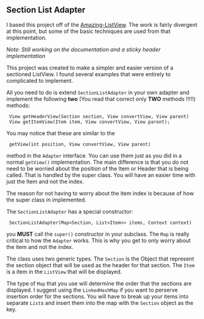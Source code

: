 ## Section List Adapter ##

I based this project off of the [Amazing-ListView][1]. The work is fairly divergent at this point, but some of the basic techniques are used from that implementation. 

*Note: Still working on the documentation and a sticky header implementation*

This project was created to make a simpler and easier version of a sectioned ListView. I found several examples that were entirely to complicated to implement.

All you need to do is extend  `SectionListAdapter` in your own adapter and implement the following **two** (You read that correct only **TWO** methods !!!!!) methods: 

     View getHeaderView(Section section, View convertView, View parent)
     View getItemView(Item item, View convertView, View parent);

You may notice that these are similar to the 

     getView(int position, View convertView, View parent)

 method in the `Adapter` interface. You can use them just as you did in a normal `getView()` implementation. The main difference is that you do not need to be worried about the position of the Item  or Header that is being called. That is handled by the super class. You will have an easier time with just the Item and not the index.

The reason for not having to worry about the item index is because of how the super class in implemented. 

The `SectionListAdapter` has a special constructor:

     SectionListAdapter(Map<Section, List<Item>> items, Context context)

you **MUST** call the `super()` constructor in your subclass. The `Map` is really critical to how the `Adapter` works. This is why you get to only worry about the item and not the index. 

The class uses two generic types. The `Section` is the Object that represent the section object that will be used as the header for that section. The `Item` is a item in the `ListView` that will be displayed.

The type of `Map` that you use will determine the order that the sections are displayed. I suggest using the `LinkedHashMap` if you want to perserve insertion order for the sections. You will have to break up your items into separate `List`s and insert them into the map with the `Section` object as the  key.





    


  [1]: http://code.google.com/p/android-amazing-listview/